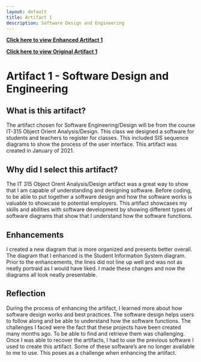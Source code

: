 ```yaml
---
layout: default
title: Artifact 1
description: Software Design and Engineering
---
```


[**Click here to view Enhanced Artifact 1**](https://github.com/Matt87c/Matt87c.github.io/tree/main/Artifacts/artifact1)

[**Click here to view Original Artifact 1**](https://github.com/Matt87c/Matt87c.github.io/tree/main/Artifacts/originalArtifact1)

# Artifact 1 - Software Design and Engineering
## What is this artifact?
The artifact chosen for Software Engineering/Design will be from the course IT-315 Object Orient Analysis/Design.  This class we designed a software for students and teachers to register for classes.  This included SIS sequence diagrams to show the process of the user interface.   This artifact was created in January of 2021.  

## Why did I select this artifact?
The IT 315 Object Orent Analysis/Design artifact was a great way to show that I am capable of understanding and designing software.  Before coding, to be able to put together a software design and how the software works is valuable to showcase to potential employers.  This artifact showcases my skills and abilities with software development by showing different types of software diagrams that show that I understand how the software functions.    

## Enhancements
I created a new diagram that is more organized and presents better overall.  The diagram that I enhanced is the Student Information System diagram.  Prior to the enhancements, the lines did not line up well and was not as neatly portraid as I would have liked.  I made these changes and now the diagrams all look neatly presentable.

## Reflection
During the process of enhancing the artifact, I learned more about how software design works and best practices.  The software design helps users to follow along and be able to understand how the software functions.  The challenges I faced were the fact that these projects have been created many months ago.  To be able to find and retrieve them was challenging.  Once I was able to recover the artifacts, I had to use the previous software I used to create this artifact.  Some of these software’s are no longer available to me to use.  This poses as a challenge when enhancing the artifact.
